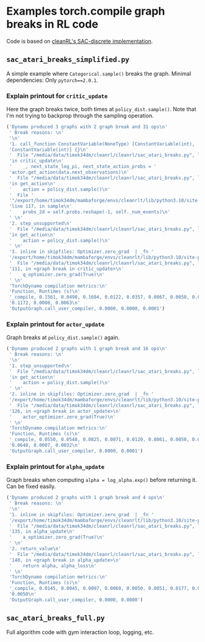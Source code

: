 # Examples torch.compile graph breaks in RL code

Code is based on [cleanRL's SAC-discrete implementation](https://github.com/vwxyzjn/cleanrl/blob/master/cleanrl/sac_atari.py).

## `sac_atari_breaks_simplified.py`

A simple example where `Categorical.sample()` breaks the graph. Minimal dependencies: Only `pytorch==2.0.1`.

### Explain printout for `critic_update`

Here the graph breaks twice, both times at `policy_dist.sample()`. Note that I'm not trying to backprop through the sampling operation.

```python
('Dynamo produced 3 graphs with 2 graph break and 31 ops\n'
 ' Break reasons: \n'
 '\n'
 '1. call_function ConstantVariable(NoneType) [ConstantVariable(int), '
 'ConstantVariable(int)] {}\n'
 '  File "/media/data/timok34dm/cleanrl/cleanrl/sac_atari_breaks.py", line 91, '
 'in critic_update\n'
 '    _, next_state_log_pi, next_state_action_probs = '
 'actor.get_action(data.next_observations)\n'
 '  File "/media/data/timok34dm/cleanrl/cleanrl/sac_atari_breaks.py", line 82, '
 'in get_action\n'
 '    action = policy_dist.sample()\n'
 '  File '
 '"/export/home/timok34dm/mambaforge/envs/cleanrlt/lib/python3.10/site-packages/torch/distributions/categorical.py", '
 'line 117, in sample\n'
 '    probs_2d = self.probs.reshape(-1, self._num_events)\n'
 ' \n'
 '2. step_unsupported\n'
 '  File "/media/data/timok34dm/cleanrl/cleanrl/sac_atari_breaks.py", line 82, '
 'in get_action\n'
 '    action = policy_dist.sample()\n'
 ' \n'
 '3. inline in skipfiles: Optimizer.zero_grad  | _fn '
 '/export/home/timok34dm/mambaforge/envs/cleanrlt/lib/python3.10/site-packages/torch/_dynamo/eval_frame.py\n'
 '  File "/media/data/timok34dm/cleanrl/cleanrl/sac_atari_breaks.py", line '
 '111, in <graph break in critic_update>\n'
 '    q_optimizer.zero_grad(True)\n'
 ' \n'
 'TorchDynamo compilation metrics:\n'
 'Function, Runtimes (s)\n'
 '_compile, 0.1561, 0.0490, 0.1694, 0.0122, 0.0357, 0.0067, 0.0050, 0.0307, '
 '0.1172, 0.0008, 0.0063\n'
 'OutputGraph.call_user_compiler, 0.0000, 0.0000, 0.0001')
```

### Explain printout for `actor_update`

Graph breaks at `policy_dist.sample()` again.

```python
('Dynamo produced 2 graphs with 1 graph break and 16 ops\n'
 ' Break reasons: \n'
 '\n'
 '1. step_unsupported\n'
 '  File "/media/data/timok34dm/cleanrl/cleanrl/sac_atari_breaks.py", line 82, '
 'in get_action\n'
 '    action = policy_dist.sample()\n'
 ' \n'
 '2. inline in skipfiles: Optimizer.zero_grad  | _fn '
 '/export/home/timok34dm/mambaforge/envs/cleanrlt/lib/python3.10/site-packages/torch/_dynamo/eval_frame.py\n'
 '  File "/media/data/timok34dm/cleanrl/cleanrl/sac_atari_breaks.py", line '
 '126, in <graph break in actor_update>\n'
 '    actor_optimizer.zero_grad(True)\n'
 ' \n'
 'TorchDynamo compilation metrics:\n'
 'Function, Runtimes (s)\n'
 '_compile, 0.0550, 0.0548, 0.0825, 0.0071, 0.0120, 0.0061, 0.0050, 0.0176, '
 '0.0648, 0.0007, 0.0032\n'
 'OutputGraph.call_user_compiler, 0.0000, 0.0001')
```

### Explain printout for `alpha_update`

Graph breaks when computing `alpha = log_alpha.exp()` before returning it. Can be fixed easily.

```python
('Dynamo produced 2 graphs with 1 graph break and 4 ops\n'
 ' Break reasons: \n'
 '\n'
 '1. inline in skipfiles: Optimizer.zero_grad  | _fn '
 '/export/home/timok34dm/mambaforge/envs/cleanrlt/lib/python3.10/site-packages/torch/_dynamo/eval_frame.py\n'
 '  File "/media/data/timok34dm/cleanrl/cleanrl/sac_atari_breaks.py", line '
 '135, in alpha_update\n'
 '    a_optimizer.zero_grad(True)\n'
 ' \n'
 '2. return_value\n'
 '  File "/media/data/timok34dm/cleanrl/cleanrl/sac_atari_breaks.py", line '
 '140, in <graph break in alpha_update>\n'
 '    return alpha, alpha_loss\n'
 ' \n'
 'TorchDynamo compilation metrics:\n'
 'Function, Runtimes (s)\n'
 '_compile, 0.0145, 0.0045, 0.0097, 0.0060, 0.0050, 0.0051, 0.0177, 0.0007, '
 '0.0050\n'
 'OutputGraph.call_user_compiler, 0.0000, 0.0000')
```

## `sac_atari_breaks_full.py`

Full algorithm code with gym interaction loop, logging, etc.
